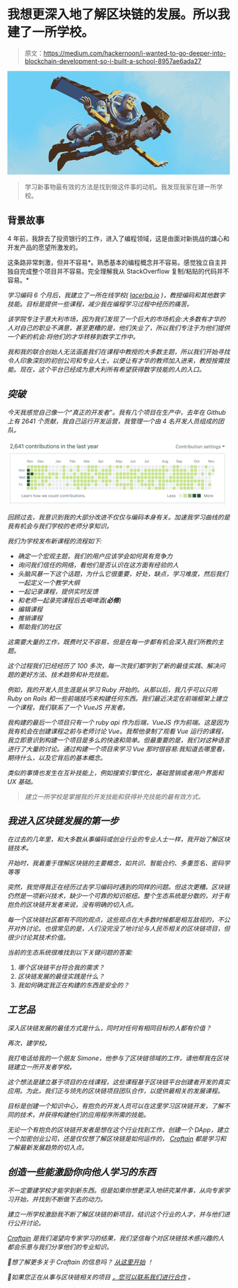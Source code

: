 # 我想更深入地了解区块链的发展。所以我建了一所学校。

> 原文：<https://medium.com/hackernoon/i-wanted-to-go-deeper-into-blockchain-development-so-i-built-a-school-8957ae6ada27>

![](img/6e2a30e800584113848262aa4b63ad91.png)

> 学习新事物最有效的方法是找到做这件事的动机。我发现我家在建一所学校。

## **背景故事**

4 年前，我辞去了投资银行的工作，进入了编程领域，这是由面对新挑战的雄心和开发产品的愿望所激发的。

这条路非常刺激，但并不容易*。熟悉基本的编程概念并不容易。感觉独立自主并独自完成整个项目并不容易。完全理解我从 StackOverflow 复制/粘贴的代码并不容易。*

*学习编码 6 个月后，我建立了一所在线学校( [lacerba.io](http://lacerba.io) )，教授编码和其他数字技能。目标是提供一些课程，减少我在编程学习过程中经历的痛苦。*

*该学院专注于意大利市场，因为我们发现了一个巨大的市场机会:大多数有才华的人对自己的职业不满意，甚至更糟的是，他们失业了，所以我们专注于为他们提供一个新的机会:将他们的才华转移到数字工作中。*

*我和我的联合创始人无法涵盖我们在课程中教授的大多数主题，所以我们开始寻找令人印象深刻的初创公司和专业人士，以便让有才华的教师加入进来，教授按需技能。现在，这个平台已经成为意大利所有希望获得数字技能的人的入口。*

## ***突破***

*今天我感觉自己像一个“真正的开发者”。我有几个项目在生产中，去年在 Github 上有 2641 个贡献，我自己运行开发运营，我管理一个由 4 名开发人员组成的团队。*

*![](img/3d318831b18d32a6dfa9cfce2e896d51.png)*

*回顾过去，我意识到我的大部分改进不仅仅与编码本身有关。加速我学习曲线的是我有机会与我们学校的老师分享知识。*

*我们为学校发布新课程的流程如下:*

*   *确定一个宏观主题，我们的用户应该学会如何具有竞争力*
*   *询问我们信任的网络，看他们是否认识在这方面有经验的人*
*   *头脑风暴一下这个话题，为什么它很重要，好处，缺点，学习难度，然后我们一起定义一个教学大纲*
*   *一起记录课程，提供实时反馈*
*   *和老师一起录完课程后去喝啤酒(**必修**)*
*   *编辑课程*
*   *推销课程*
*   *帮助我们的社区*

*这需要大量的工作，既费时又不容易，但是在每一步都有机会深入我们所教的主题。*

*这个过程我们已经经历了 100 多次，每一次我们都学到了新的最佳实践、解决问题的更好方法、技术趋势和补充技能。*

*例如，我的开发人员生涯是从学习 Ruby 开始的。从那以后，我几乎可以只用 Ruby on Rails 和一些前端技巧来构建任何东西。我们最近决定在前端框架上建立一个课程，我们联系了一个 VueJS 开发者。*

*我构建的最后一个项目只有一个 ruby api 作为后端，VueJS 作为前端。这是因为我有机会在创建课程之前与老师讨论 Vue。我帮他录制了观看 Vue 运行的课程，我立即意识到构建一个项目是多么的快速和简单。但最重要的是，我们对这种语言进行了大量的讨论。通过构建一个项目来学习 Vue 那时很容易:我知道去哪里看，期待什么，以及它背后的基本概念。*

*类似的事情也发生在互补技能上，例如搜索引擎优化，基础营销或者用户界面和 UX 基础。*

> *建立一所学校是掌握我的开发技能和获得补充技能的最有效方式。*

## ***我进入区块链发展的第一步***

*在过去的几年里，和大多数从事编码或创业行业的专业人士一样，我开始了解区块链技术。*

*开始时，我着重于理解区块链的主要概念，如共识、智能合约、多重签名、密码学等等*

*突然，我觉得我正在经历过去学习编码时遇到的同样的问题。但这次更糟。区块链仍然是一项新兴技术，缺少一个可靠的知识枢纽。整个生态系统是分散的，对于有抱负的区块链开发者来说，没有明确的切入点。*

*每一个区块链社区都有不同的观点，这些观点在大多数时候都是相互敌视的，不公开对外讨论。也很常见的是，人们没完没了地讨论与人民币相关的区块链项目，但很少讨论其技术价值。*

*当前的生态系统很难找到以下关键问题的答案:*

1.  *哪个区块链平台符合我的需求？*
2.  *区块链发展的最佳实践是什么？*
3.  *我如何确定我正在构建的东西是安全的？*

## ***工艺品***

*深入区块链发展的最佳方式是什么，同时对任何有相同目标的人都有价值？*

*再次，建学校。*

*我打电话给我的一个朋友 Simone，他参与了区块链领域的工作，请他帮我在区块链建立一所开发者学校。*

*这个想法是建立基于项目的在线课程，这些课程基于区块链平台创建者开发的真实应用。为此，我们正与领先的区块链项目团队合作，以提供最相关的发展课程。*

*目标是创建一个知识中心，有抱负的开发人员可以在这里学习区块链开发，了解不同的技术，并获得构建他们的应用程序所需的技能。*

*无论一个有抱负的区块链开发者是想在这个行业找到工作，创建一个 DApp，建立一个加密创业公司，还是仅仅想了解区块链是如何运作的， [Craftain](https://craftain.com) 都是学习和了解最新发展趋势的切入点。*

## ***创造一些能激励你向他人学习的东西***

*不一定要建学校才能学到新东西。但是如果你想更深入地研究某件事，从向专家学习开始，并找到不断做下去的动力。*

*建立一所学校激励我不断了解区块链的新项目，结识这个行业的人才，并与他们进行公开讨论。*

*[Craftain](https://craftain.com) 是我们渴望向专家学习的结果，我们坚信每个对区块链技术感兴趣的人都会乐意与我们分享他们的专业知识。*

**🚀想了解更多关于 Craftain 的信息吗？* [*从这里开始*](https://craftain.com) *！**

**🔮如果您正在从事与区块链相关的项目* [*，您可以联系我们进行合作*](https://craftain.typeform.com/to/ZC4Tkc) *。**